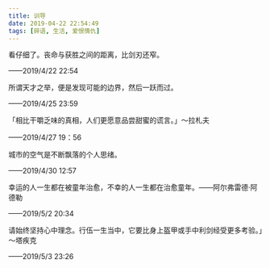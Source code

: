 ```yaml
---
title: 训导
date: 2019-04-22 22:54:49
tags: [碎语, 生活, 爱恨情仇]
---
```


看仔细了。丧命与获胜之间的距离，比剑刃还窄。

——2019/4/22 22:54

所谓天才之举，便是发现可能的边界，然后一跃而过。

——2019/4/25 23:59

「相比干嚼乏味的真相，人们更愿意品尝甜蜜的谎言。」～拉札夫

——2019/4/27 19：56

城市的空气是不断飘落的个人思绪。

——2019/4/30 12:57

幸运的人一生都在被童年治愈，不幸的人一生都在治愈童年。——阿尔弗雷德·阿德勒

——2019/5/2 20:34

请始终坚持心中理念。行伍一生当中，它要比身上盔甲或手中利剑经受更多考验。」～塔疾克

——2019/5/3 23:26
